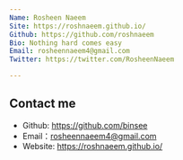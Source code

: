 ```yaml
---
Name: Rosheen Naeem
Site: https://roshnaeem.github.io/
Github: https://github.com/roshnaeem
Bio: Nothing hard comes easy
Email: rosheennaeem4@gmail.com
Twitter: https://twitter.com/RosheenNaeem

---
```


## Contact me

* Github: <https://github.com/binsee>
* Email：rosheennaeem4@gmail.com
* Website: https://roshnaeem.github.io/
